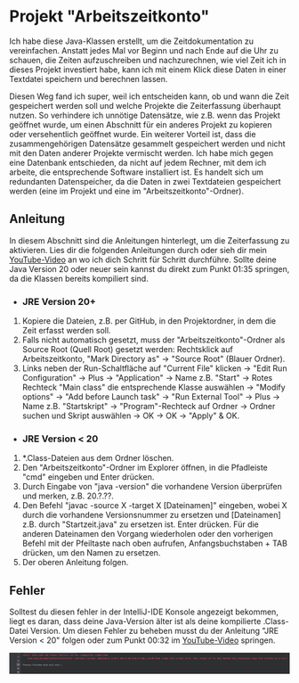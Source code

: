 <h1> Projekt "Arbeitszeitkonto" </h1>

Ich habe diese Java-Klassen erstellt, um die Zeitdokumentation zu vereinfachen. Anstatt jedes Mal vor Beginn und nach Ende auf die Uhr zu schauen, die Zeiten aufzuschreiben und nachzurechnen, wie viel Zeit ich in dieses Projekt investiert habe, kann ich mit einem Klick diese Daten in einer Textdatei speichern und berechnen lassen.

Diesen Weg fand ich super, weil ich entscheiden kann, ob und wann die Zeit gespeichert werden soll und welche Projekte die Zeiterfassung überhaupt nutzen. So verhindere ich unnötige Datensätze, wie z.B. wenn das Projekt geöffnet wurde, um einen Abschnitt für ein anderes Projekt zu kopieren oder versehentlich geöffnet wurde. Ein weiterer Vorteil ist, dass die zusammengehörigen Datensätze gesammelt gespeichert werden und nicht mit den Daten anderer Projekte vermischt werden. Ich habe mich gegen eine Datenbank entschieden, da nicht auf jedem Rechner, mit dem ich arbeite, die entsprechende Software installiert ist. Es handelt sich um redundanten Datenspeicher, da die Daten in zwei Textdateien gespeichert werden (eine im Projekt und eine im "Arbeitszeitkonto"-Ordner).


## Anleitung

In diesem Abschnitt sind die Anleitungen hinterlegt, um die Zeiterfassung zu aktivieren. Lies dir die folgenden Anleitungen durch oder sieh dir mein [YouTube-Video](https://www.youtube.com/watch?v=GKgsSwaC2bk) an wo ich dich Schritt für Schritt durchführe. Sollte deine Java Version 20 oder neuer sein kannst du direkt zum Punkt 01:35 springen, da die Klassen bereits kompiliert sind.

- ### JRE Version 20+ 

1. Kopiere die Dateien, z.B. per GitHub, in den Projektordner, in dem die Zeit erfasst werden soll.
2. Falls nicht automatisch gesetzt, muss der "Arbeitszeitkonto"-Ordner als Source Root (Quell Root) gesetzt werden: Rechtsklick auf Arbeitszeitkonto, "Mark Directory as" -> "Source Root" (Blauer Ordner).
3. Links neben der Run-Schaltfläche auf "Current File" klicken -> "Edit Run Configuration" -> Plus -> "Application" -> Name z.B. "Start" -> Rotes Rechteck "Main class" die entsprechende Klasse auswählen -> "Modify options" -> "Add before Launch task" -> "Run External Tool" -> Plus -> Name z.B. "Startskript" -> "Program"-Rechteck auf Ordner -> Ordner suchen und Skript auswählen -> OK -> OK -> "Apply" & OK.


- ### JRE Version < 20

1. *.Class-Dateien aus dem Ordner löschen.
2. Den "Arbeitszeitkonto"-Ordner im Explorer öffnen, in die Pfadleiste "cmd" eingeben und Enter drücken.
3. Durch Eingabe von "java -version" die vorhandene Version überprüfen und merken, z.B. 20.?.??.
4. Den Befehl "javac -source X -target X [Dateinamen]" eingeben, wobei X durch die vorhandene Versionsnummer zu ersetzen und [Dateinamen] z.B. durch "Startzeit.java" zu ersetzen ist. Enter drücken. Für die anderen Dateinamen den Vorgang wiederholen oder den vorherigen Befehl mit der Pfeiltaste nach oben aufrufen, Anfangsbuchstaben + TAB drücken, um den Namen zu ersetzen.
5. Der oberen Anleitung folgen.

## Fehler

Solltest du diesen fehler in der IntelliJ-IDE Konsole angezeigt bekommen, liegt es daran, dass deine Java-Version älter ist als deine kompilierte .Class-Datei Version. Um diesen Fehler zu beheben musst du der Anleitung "JRE Version < 20" folgen oder zum Punkt 00:32 im [YouTube-Video](https://www.youtube.com/watch?v=GKgsSwaC2bk) springen.

<img src="images/JavaVersionFehler.png"/>

